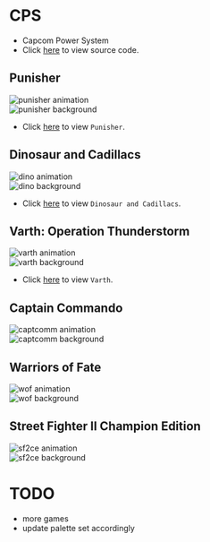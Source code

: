 # CPS
* Capcom Power System
* Click [here](https://github.com/bombzj/arcade-sprite-viewer/tree/master/cps) to view source code.
## Punisher
![punisher animation](https://bombzj.github.io/arcade-sprite-viewer/res/punisheranim.gif)<br/>
![punisher background](https://bombzj.github.io/arcade-sprite-viewer/res/punishermap.png)<br/>

* Click [here](https://bombzj.github.io/arcade-sprite-viewer/viewer.html?punisher) to view `Punisher`.

## Dinosaur and Cadillacs
![dino animation](https://bombzj.github.io/arcade-sprite-viewer/res/animdino.gif)<br/>
![dino background](https://bombzj.github.io/arcade-sprite-viewer/res/mapdino.png)<br/>

* Click [here](https://bombzj.github.io/arcade-sprite-viewer/viewer.html?dino) to view `Dinosaur and Cadillacs`.

## Varth: Operation Thunderstorm
![varth animation](https://bombzj.github.io/arcade-sprite-viewer/res/animvarth.gif)<br/>
![varth background](https://bombzj.github.io/arcade-sprite-viewer/res/mapvarth.png)<br/>

* Click [here](https://bombzj.github.io/arcade-sprite-viewer/viewer.html?varth) to view `Varth`.

## Captain Commando
![captcomm animation](https://bombzj.github.io/arcade-sprite-viewer/res/animcapt.gif)<br/>
![captcomm background](https://bombzj.github.io/arcade-sprite-viewer/res/mapcapt.png)<br/>

## Warriors of Fate
![wof animation](https://bombzj.github.io/arcade-sprite-viewer/res/animwof.gif)<br/>
![wof background](https://bombzj.github.io/arcade-sprite-viewer/res/mapwof.png)<br/>

## Street Fighter II Champion Edition
![sf2ce animation](https://bombzj.github.io/arcade-sprite-viewer/res/animsf2ce.gif)<br/>
![sf2ce background](https://bombzj.github.io/arcade-sprite-viewer/res/mapsf2ce.png)<br/>

# TODO
* more games
* update palette set accordingly